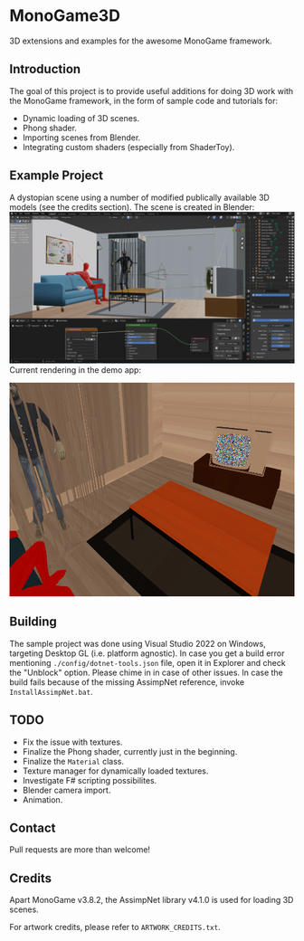 # MonoGame3D
3D extensions and examples for the awesome MonoGame framework.

## Introduction ##
The goal of this project is to provide useful additions for doing 3D work with the MonoGame framework, in the form of sample code and tutorials for:
* Dynamic loading of 3D scenes.
* Phong shader.
* Importing scenes from Blender.
* Integrating custom shaders (especially from ShaderToy).

## Example Project ##
A dystopian scene using a number of modified publically available 3D models (see the credits section).
The scene is created in Blender:
![alt text](https://github.com/LemiBijafra/MonoGame3D/blob/main/Screenshot_Blender.png?raw=true)
Current rendering in the demo app:

![alt text](https://github.com/LemiBijafra/MonoGame3D/blob/main/Screenshot.png?raw=true)

## Building ##
The sample project was done using Visual Studio 2022 on Windows, targeting Desktop GL (i.e. platform agnostic). In case you get a build error mentioning `./config/dotnet-tools.json` file, open it in Explorer and check the "Unblock" option. Please chime in in case of other issues.
In case the build fails because of the missing AssimpNet reference, invoke `InstallAssimpNet.bat`.

## TODO ##
* Fix the issue with textures.
* Finalize the Phong shader, currently just in the beginning.
* Finalize the `Material` class.
* Texture manager for dynamically loaded textures.
* Investigate F# scripting possibilites.
* Blender camera import.
* Animation.

## Contact ##
Pull requests are more than welcome!

## Credits ##
Apart MonoGame v3.8.2, the AssimpNet library v4.1.0 is used for loading 3D scenes.

For artwork credits, please refer to `ARTWORK_CREDITS.txt`.